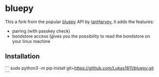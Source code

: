 bluepy
======

This a fork from the popular [bluepy](https://github.com/IanHarvey/bluepy) API by [IanHarvey](https://github.com/IanHarvey), it adds the features:
- pairing (with passkey check)
- bondstore access (gives you the possibility to read the bondstore on your linux machine

Installation
------------
´´´
sudo python3 -m pip install git+https://github.com/Lukas1811/bluepy.git
´´´



